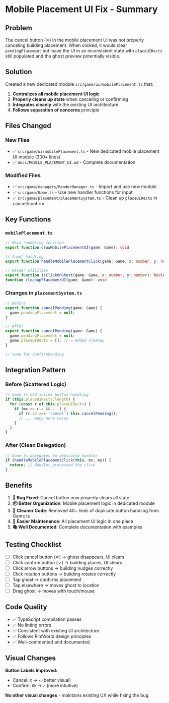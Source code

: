 # Mobile Placement UI Fix - Summary

## Problem
The cancel button (✕) in the mobile placement UI was not properly canceling building placement. When clicked, it would clear `pendingPlacement` but leave the UI in an inconsistent state with `placeUIRects` still populated and the ghost preview potentially visible.

## Solution
Created a new dedicated module `src/game/ui/mobilePlacement.ts` that:

1. **Centralizes all mobile placement UI logic**
2. **Properly cleans up state** when canceling or confirming
3. **Integrates cleanly** with the existing UI architecture
4. **Follows separation of concerns** principle

## Files Changed

### New Files
- ✅ `src/game/ui/mobilePlacement.ts` - New dedicated mobile placement UI module (300+ lines)
- ✅ `docs/MOBILE_PLACEMENT_UI.md` - Complete documentation

### Modified Files
- ✅ `src/game/managers/RenderManager.ts` - Import and use new module
- ✅ `src/game/Game.ts` - Use new handler functions for input
- ✅ `src/game/placement/placementSystem.ts` - Clean up `placeUIRects` in cancel/confirm

## Key Functions

### `mobilePlacement.ts`

```typescript
// Main rendering function
export function drawMobilePlacementUI(game: Game): void

// Input handling
export function handleMobilePlacementClick(game: Game, x: number, y: number): boolean

// Helper utilities
export function isClickOnGhost(game: Game, x: number, y: number): boolean
function cleanupPlacementUI(game: Game): void
```

### Changes in `placementSystem.ts`

```typescript
// Before
export function cancelPending(game: Game) { 
  game.pendingPlacement = null; 
}

// After
export function cancelPending(game: Game) { 
  game.pendingPlacement = null; 
  game.placeUIRects = []; // ← Added cleanup
}

// Same for confirmPending
```

## Integration Pattern

### Before (Scattered Logic)
```typescript
// Game.ts had inline button handling
if (this.placeUIRects.length) {
  for (const r of this.placeUIRects) {
    if (mx >= r.x && ...) {
      if (r.id === 'cancel') this.cancelPending();
      // ... many more cases
    }
  }
}
```

### After (Clean Delegation)
```typescript
// Game.ts delegates to dedicated handler
if (handleMobilePlacementClick(this, mx, my)) {
  return; // Handler processed the click
}
```

## Benefits

1. **🐛 Bug Fixed**: Cancel button now properly clears all state
2. **📦 Better Organization**: Mobile placement logic in dedicated module
3. **🧹 Cleaner Code**: Removed 40+ lines of duplicate button handling from Game.ts
4. **🔧 Easier Maintenance**: All placement UI logic in one place
5. **📚 Well Documented**: Complete documentation with examples

## Testing Checklist

- [ ] Click cancel button (✕) → ghost disappears, UI clears
- [ ] Click confirm button (✓) → building places, UI clears
- [ ] Click arrow buttons → building nudges correctly
- [ ] Click rotation buttons → building rotates correctly
- [ ] Tap ghost → confirms placement
- [ ] Tap elsewhere → moves ghost to location
- [ ] Drag ghost → moves with touch/mouse

## Code Quality

- ✅ TypeScript compilation passes
- ✅ No linting errors
- ✅ Consistent with existing UI architecture
- ✅ Follows RimWorld design principles
- ✅ Well-commented and documented

## Visual Changes

**Button Labels Improved:**
- Cancel: `X` → `✕` (better visual)
- Confirm: `OK` → `✓` (more intuitive)

**No other visual changes** - maintains existing UX while fixing the bug.
